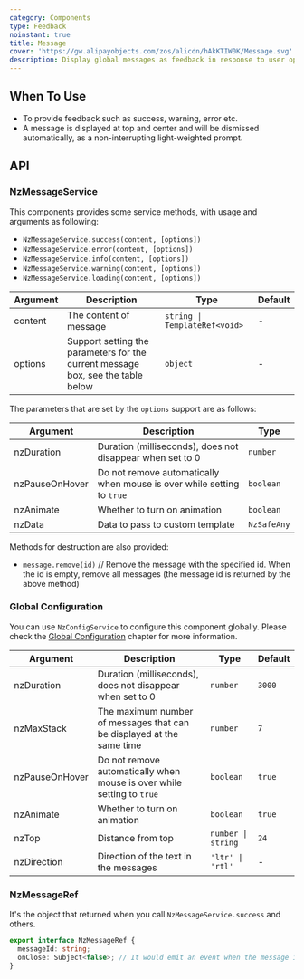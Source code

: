 ```yaml
---
category: Components
type: Feedback
noinstant: true
title: Message
cover: 'https://gw.alipayobjects.com/zos/alicdn/hAkKTIW0K/Message.svg'
description: Display global messages as feedback in response to user operations.
---
```



## When To Use

- To provide feedback such as success, warning, error etc.
- A message is displayed at top and center and will be dismissed automatically, as a non-interrupting light-weighted prompt.


## API

### NzMessageService

This components provides some service methods, with usage and arguments as following:

- `NzMessageService.success(content, [options])`
- `NzMessageService.error(content, [options])`
- `NzMessageService.info(content, [options])`
- `NzMessageService.warning(content, [options])`
- `NzMessageService.loading(content, [options])`

| Argument | Description                                                                     | Type                          | Default |
| -------- | ------------------------------------------------------------------------------- | ----------------------------- | ------- |
| content  | The content of message                                                          | `string \| TemplateRef<void>` | -       |
| options  | Support setting the parameters for the current message box, see the table below | `object`                      | -       |

The parameters that are set by the `options` support are as follows:

| Argument      | Description                                                           | Type        |
|---------------|-----------------------------------------------------------------------|-------------|
| nzDuration    | Duration (milliseconds), does not disappear when set to 0             | `number`    |
| nzPauseOnHover | Do not remove automatically when mouse is over while setting to `true` | `boolean`   |
| nzAnimate     | Whether to turn on animation                                          | `boolean`   |
| nzData        | Data to pass to custom template                                       | `NzSafeAny` |

Methods for destruction are also provided:

- `message.remove(id)` // Remove the message with the specified id. When the id is empty, remove all messages (the message id is returned by the above method)

### Global Configuration

You can use `NzConfigService` to configure this component globally. Please check the [Global Configuration](/docs/global-config/en) chapter for more information.

| Argument       | Description                                                            | Type               | Default |
| -------------- | ---------------------------------------------------------------------- | ------------------ | ------- |
| nzDuration     | Duration (milliseconds), does not disappear when set to 0              | `number`           | `3000`  |
| nzMaxStack     | The maximum number of messages that can be displayed at the same time  | `number`           | `7`     |
| nzPauseOnHover | Do not remove automatically when mouse is over while setting to `true` | `boolean`          | `true`  |
| nzAnimate      | Whether to turn on animation                                           | `boolean`          | `true`  |
| nzTop          | Distance from top                                                      | `number \| string` | `24`    |
| nzDirection    | Direction of the text in the messages                                  | `'ltr' \| 'rtl'`   | -       |

### NzMessageRef

It's the object that returned when you call `NzMessageService.success` and others.

```ts
export interface NzMessageRef {
  messageId: string;
  onClose: Subject<false>; // It would emit an event when the message is closed
}
```
